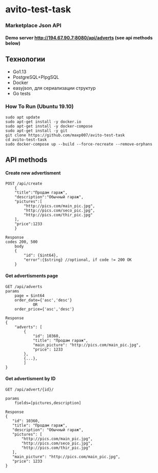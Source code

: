 # avito-test-task
### Marketplace Json API

#### Demo server http://194.67.90.7:8080/api/adverts (see api methods below)

## Технологии
* Go1.13
* PostgreSQL+PlpgSQL
* Docker
* easyjson, для сериализации структур
* Go tests

### How To Run (Ubuntu 19.10)
    sudo apt update
    sudo apt-get install -y docker.io
    sudo apt-get install -y docker-compose
    sudo apt-get install -y git
    git clone https://github.com/maxp007/avito-test-task
    cd avito-test-task
    sudo docker-compose up --build --force-recreate --remove-orphans
## API methods
#### Create new advertisment

    POST /api/create
        {
        "title":"Продам гараж",
        "description":"Обычный гараж",
        "pictures":[
            "http://pics.com/main_pic.jpg",
            "http://pics.com/seco_pic.jpg",
            "http://pics.com/thir_pic.jpg"
        ],
        "price":1233
        }
        
    Response
    codes 200, 500 
        body
        {
            "id": {$int64},
            "error":{$string} //optional, if code != 200 OK
        }     
        
#### Get advertisments page
    GET /api/adverts
    params
        page = $int64
        order_date={'asc','desc'}
                OR 
        order_price={'asc','desc'}

    Response
    {
        "adverts": [
            {
                "id": 10360,
                "title": "Продам гараж",
                "main_picture": "http://pics.com/main_pic.jpg",
                "price": 1233
            },
            {...},
            ]
    }        
    
#### Get advertisment by ID
    
    GET /api/advert/{id}/
    
    params
        fields=[pictures,description]
    
    Response
    {
       "id": 10360,
       "title": "Продам гараж",
       "description": "Обычный гараж",
       "pictures": [
           "http://pics.com/main_pic.jpg",
           "http://pics.com/seco_pic.jpg",
           "http://pics.com/thir_pic.jpg"
       ],
       "main_picture": "http://pics.com/main_pic.jpg",
       "price": 1233
    }

